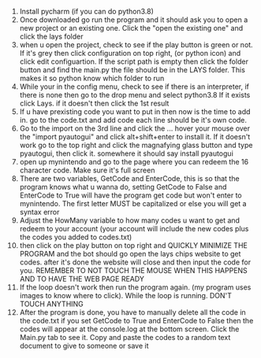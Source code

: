 1. Install pycharm (if you can do python3.8)
2. Once downloaded go run the program and it should ask you to open a new project or an existing one. Click the "open the existing one" and click the lays folder
3. when u open the project, check to see if the play button is green or not. If it's grey then click configuration on top right, (or python icon) and click edit configuartion. If the script path is empty then click the folder button and find the main.py the file should be in the LAYS folder. This makes it so python know which folder to run
4. While your in the config menu, check to see if there is an interpreter, if there is none then go to the drop menu and select python3.8 If it exists click Lays. if it doesn't then click the 1st result  
5. If u have prexisting code you want to put in then now is the time to add in. go to the code.txt and add code each line should be it's own code. 
6. Go to the import on the 3rd line and click the ... hover your mouse over the "import pyautogui" and click alt+shift+enter to install it. If it doesn't work go to the top right and click the magnafying glass button and type pyautogui, then click it. somewhere it should say install pyautogui 
7. open up mynintendo and go to the page where you can redeem the 16 character code. Make sure it's full screen
8. There are two variables, GetCode and EnterCode, this is so that the program knows what u wanna do, setting GetCode to False and EnterCode to True will have the program get code but won't enter to mynintendo. The first letter MUST be capitalized or else you will get a syntax error
9. Adjust the HowMany variable to how many codes u want to get and redeem to your account (your account will include the new codes plus the codes you added to codes.txt) 
10. then click on the play button on top right and QUICKLY MINIMIZE THE PROGRAM and the bot should go open the lays chips website to get codes. after it's done the website will close and then input the code for you. REMEMBER TO NOT TOUCH THE MOUSE WHEN THIS HAPPENS AND TO HAVE THE WEB PAGE READY
11. If the loop doesn't work then run the program again. (my program uses images to know where to click). While the loop is running. DON'T TOUCH ANYTHING
12. After the program is done, you have to manually delete all the code in the code.txt
if you set GetCode to True and EnterCode to False then the codes will appear at the console.log at the bottom screen. Click the Main.py tab to see it. Copy and paste the codes to a random text document to give to someone or save it 


